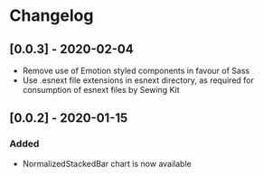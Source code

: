 # Changelog

<!-- ## [Unreleased] -->

<!-- ### Changed -->

## [0.0.3] - 2020-02-04

- Remove use of Emotion styled components in favour of Sass
- Use .esnext file extensions in esnext directory, as required for consumption of esnext files by Sewing Kit

## [0.0.2] - 2020-01-15

### Added

- NormalizedStackedBar chart is now available
